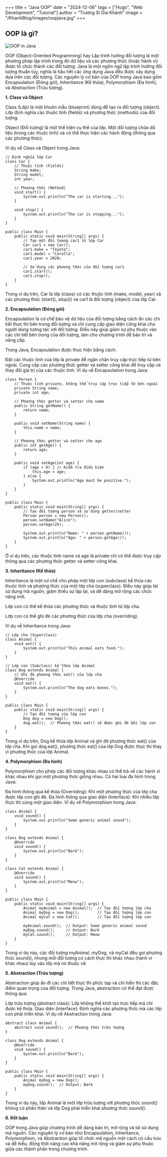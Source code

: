 +++
title = "Java OOP"
date = "2024-12-06"
tags = ["Hugo", "Web Development", "Tutorial"]
author = "Trương Sĩ Gia Khánh"
image = "/KhanhBlog/images/oopjava.jpg"
+++

## OOP là gì?

![OOP in Java](/KhanhBlog/images/oopjava.jpg)

OOP (Object-Oriented Programming) hay Lập trình hướng đối tượng là một phương pháp lập trình trong đó dữ liệu và các phương thức (hoặc hành vi) được tổ chức thành các đối tượng. Java là một ngôn ngữ lập trình hướng đối tượng thuần túy, nghĩa là hầu hết các ứng dụng Java đều được xây dựng dựa trên các đối tượng. Các nguyên lý cơ bản của OOP trong Java bao gồm Encapsulation (Đóng gói), Inheritance (Kế thừa), Polymorphism (Đa hình), và Abstraction (Trừu tượng).

**1. Class và Object**

Class (Lớp) là một khuôn mẫu (blueprint) dùng để tạo ra đối tượng (object). Lớp định nghĩa các thuộc tính (fields) và phương thức (methods) của đối tượng.

Object (Đối tượng) là một thể hiện cụ thể của lớp. Một đối tượng chứa dữ liệu (trong các thuộc tính) và có thể thực hiện các hành động (thông qua các phương thức).

Ví dụ về Class và Object trong Java:

```
// Định nghĩa lớp Car
class Car {
    // Thuộc tính (Fields)
    String make;
    String model;
    int year;

    // Phương thức (Method)
    void start() {
        System.out.println("The car is starting...");
    }

    void stop() {
        System.out.println("The car is stopping...");
    }
}

public class Main {
    public static void main(String[] args) {
        // Tạo một đối tượng car1 từ lớp Car
        Car car1 = new Car();
        car1.make = "Toyota";
        car1.model = "Corolla";
        car1.year = 2020;

        // Sử dụng các phương thức của đối tượng car1
        car1.start();
        car1.stop();
    }
}
```

Trong ví dụ trên, Car là lớp (class) có các thuộc tính (make, model, year) và các phương thức (start(), stop()) và car1 là đối tượng (object) của lớp Car.

**2. Encapsulation (Đóng gói)**

Encapsulation là cơ chế bảo vệ dữ liệu của đối tượng bằng cách ẩn các chi tiết thực thi bên trong đối tượng và chỉ cung cấp giao diện công khai cho người dùng tương tác với đối tượng. Điều này giúp giảm sự phụ thuộc vào các chi tiết bên trong của đối tượng, làm cho chương trình dễ bảo trì và nâng cấp.

Trong Java, Encapsulation được thực hiện bằng cách:

Đặt các thuộc tính của lớp là private để ngăn chặn truy cập trực tiếp từ bên ngoài.
Cung cấp các phương thức getter và setter công khai để truy cập và thay đổi giá trị của các thuộc tính.
Ví dụ về Encapsulation trong Java:
```
class Person {
    // Thuộc tính private, không thể truy cập trực tiếp từ bên ngoài
    private String name;
    private int age;

    // Phương thức getter và setter cho name
    public String getName() {
        return name;
    }

    public void setName(String name) {
        this.name = name;
    }

    // Phương thức getter và setter cho age
    public int getAge() {
        return age;
    }

    public void setAge(int age) {
        if (age > 0) { // Kiểm tra điều kiện
            this.age = age;
        } else {
            System.out.println("Age must be positive.");
        }
    }
}

public class Main {
    public static void main(String[] args) {
        // Tạo đối tượng person và sử dụng getter/setter
        Person person = new Person();
        person.setName("Alice");
        person.setAge(25);

        System.out.println("Name: " + person.getName());
        System.out.println("Age: " + person.getAge());
    }
}
```
Ở ví dụ trên, các thuộc tính name và age là private chỉ có thể được truy cập thông qua các phương thức getter và setter công khai.

**3. Inheritance (Kế thừa)**

Inheritance là một cơ chế cho phép một lớp con (subclass) kế thừa các thuộc tính và phương thức của một lớp cha (superclass). Điều này giúp tái sử dụng mã nguồn, giảm thiểu sự lặp lại, và dễ dàng mở rộng các chức năng mới.

Lớp con có thể kế thừa các phương thức và thuộc tính từ lớp cha.

Lớp con có thể ghi đè các phương thức của lớp cha (overriding).

Ví dụ về Inheritance trong Java:
```
// Lớp cha (Superclass)
class Animal {
    void eat() {
        System.out.println("This animal eats food.");
    }
}

// Lớp con (Subclass) kế thừa lớp Animal
class Dog extends Animal {
    // Ghi đè phương thức eat() của lớp cha
    @Override
    void eat() {
        System.out.println("The dog eats bones.");
    }
}

public class Main {
    public static void main(String[] args) {
        // Tạo đối tượng của lớp con
        Dog dog = new Dog();
        dog.eat();  // Phương thức eat() sẽ được ghi đè bởi lớp con
    }
}
```
Trong ví dụ trên, Dog kế thừa lớp Animal và ghi đè phương thức eat() của lớp cha. Khi gọi dog.eat(), phương thức eat() của lớp Dog được thực thi thay vì phương thức của lớp Animal.

**4. Polymorphism (Đa hình)**

Polymorphism cho phép các đối tượng khác nhau có thể trả về các hành vi khác nhau khi gọi một phương thức giống nhau. Có hai loại đa hình trong Java:

Đa hình thông qua kế thừa (Overriding): Khi một phương thức của lớp cha được lớp con ghi đè.
Đa hình thông qua giao diện (Interface): Khi nhiều lớp thực thi cùng một giao diện.
Ví dụ về Polymorphism trong Java:
```
class Animal {
    void sound() {
        System.out.println("Some generic animal sound");
    }
}

class Dog extends Animal {
    @Override
    void sound() {
        System.out.println("Bark");
    }
}

class Cat extends Animal {
    @Override
    void sound() {
        System.out.println("Meow");
    }
}

public class Main {
    public static void main(String[] args) {
        Animal myAnimal = new Animal();  // Tạo đối tượng lớp cha
        Animal myDog = new Dog();        // Tạo đối tượng lớp con
        Animal myCat = new Cat();        // Tạo đối tượng lớp con

        myAnimal.sound();  // Output: Some generic animal sound
        myDog.sound();     // Output: Bark
        myCat.sound();     // Output: Meow
    }
}
```
Trong ví dụ này, các đối tượng myAnimal, myDog, và myCat đều gọi phương thức sound(), nhưng mỗi đối tượng có cách thực thi khác nhau (hành vi khác nhau) tùy vào lớp mà nó thuộc về.

**5. Abstraction (Trừu tượng)**

Abstraction giúp ẩn đi các chi tiết thực thi phức tạp và chỉ hiển thị các đặc điểm quan trọng của đối tượng. Trong Java, abstraction có thể đạt được thông qua:

Lớp trừu tượng (abstract class): Lớp không thể khởi tạo trực tiếp mà chỉ được kế thừa.
Giao diện (interface): Định nghĩa các phương thức mà các lớp con phải triển khai.
Ví dụ về Abstraction trong Java:
```
abstract class Animal {
    abstract void sound();  // Phương thức trừu tượng
}

class Dog extends Animal {
    @Override
    void sound() {
        System.out.println("Bark");
    }
}

public class Main {
    public static void main(String[] args) {
        Animal myDog = new Dog();
        myDog.sound();  // Output: Bark
    }
}
```

Trong ví dụ này, lớp Animal là một lớp trừu tượng với phương thức sound() không có phần thân và lớp Dog phải triển khai phương thức sound().

**6. Kết luận**

OOP trong Java giúp chương trình dễ dàng bảo trì, mở rộng và tái sử dụng mã nguồn. Các nguyên lý cơ bản như Encapsulation, Inheritance, Polymorphism, và Abstraction giúp tổ chức mã nguồn một cách có cấu trúc và dễ hiểu, đồng thời nâng cao khả năng mở rộng và giảm sự phụ thuộc giữa các thành phần trong chương trình.
